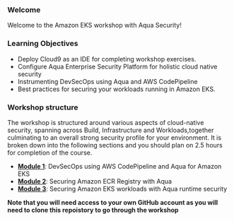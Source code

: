 ### Welcome

Welcome to the Amazon EKS workshop with Aqua Security! 

### Learning Objectives
- Deploy Cloud9 as an IDE for completing workshop exercises.
- Configure Aqua Enterprise Security Platform for holistic cloud native security
- Instrumenting DevSecOps using Aqua and AWS CodePipeline
- Best practices for securing your workloads running in Amazon EKS.

### Workshop structure
The workshop is structured around various aspects of cloud-native security, spanning across Build, Infrastructure and Workloads,together culminating to an overall strong security profile for your environment.
It is broken down into the following sections and you should plan on 2.5 hours for completion of the course.

- [**Module 1**](/devsecops/): DevSecOps using AWS CodePipeline and Aqua for Amazon EKS
- [**Module 2**](/registry_scanning/): Securing Amazon ECR Registry with Aqua
- [**Module 3**](/runtime_security/): Securing Amazon EKS workloads with Aqua runtime security

**Note that you will need access to your own GitHub account as you will need to clone this repoistory to go through the workshop**
